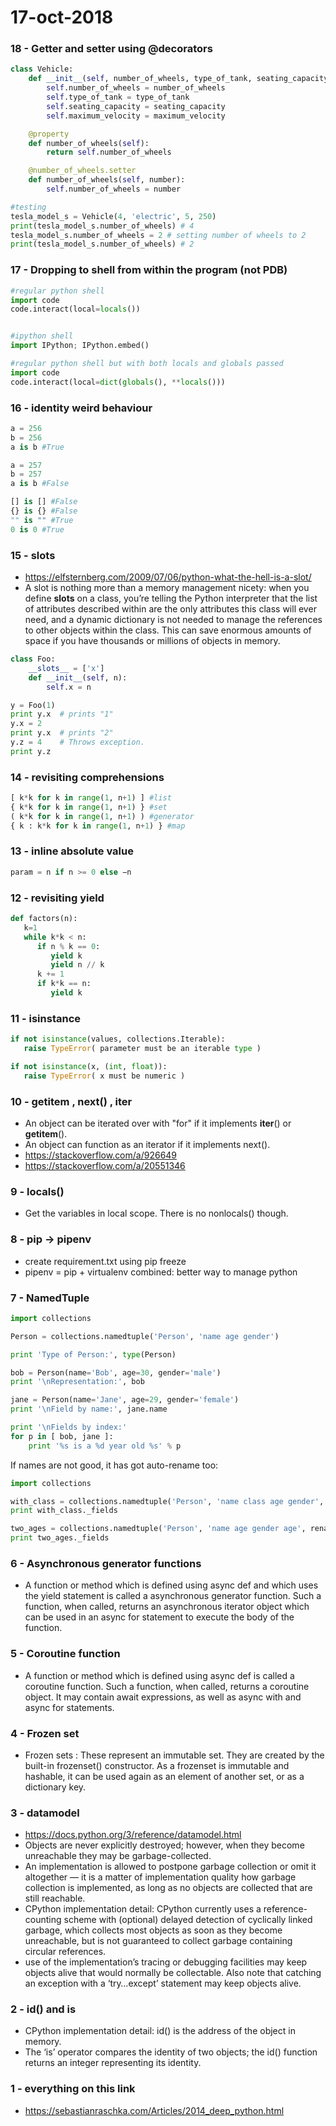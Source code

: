 # 17-oct-2018

### 18 - Getter and setter using @decorators

```python
class Vehicle:
    def __init__(self, number_of_wheels, type_of_tank, seating_capacity, maximum_velocity):
        self.number_of_wheels = number_of_wheels
        self.type_of_tank = type_of_tank
        self.seating_capacity = seating_capacity
        self.maximum_velocity = maximum_velocity

    @property
    def number_of_wheels(self):
        return self.number_of_wheels

    @number_of_wheels.setter
    def number_of_wheels(self, number):
        self.number_of_wheels = number

#testing
tesla_model_s = Vehicle(4, 'electric', 5, 250)
print(tesla_model_s.number_of_wheels) # 4
tesla_model_s.number_of_wheels = 2 # setting number of wheels to 2
print(tesla_model_s.number_of_wheels) # 2
```



### 17 - Dropping to shell from within the program (not PDB)

```python
#regular python shell
import code
code.interact(local=locals())


#ipython shell
import IPython; IPython.embed()

#regular python shell but with both locals and globals passed
import code
code.interact(local=dict(globals(), **locals()))
```


### 16 - identity weird behaviour

```python
a = 256
b = 256
a is b #True

a = 257
b = 257
a is b #False

[] is [] #False
{} is {} #False
"" is "" #True
0 is 0 #True
```

### 15 - slots

- https://elfsternberg.com/2009/07/06/python-what-the-hell-is-a-slot/
- A slot is nothing more than a memory management nicety: when you define __slots__ on a class, you’re telling the Python interpreter that the list of attributes described within are the only attributes this class will ever need, and a dynamic dictionary is not needed to manage the references to other objects within the class. This can save enormous amounts of space if you have thousands or millions of objects in memory.

```python
class Foo:
    __slots__ = ['x']
    def __init__(self, n):
        self.x = n

y = Foo(1)
print y.x  # prints "1"
y.x = 2
print y.x  # prints "2"
y.z = 4    # Throws exception.
print y.z
```


### 14 - revisiting comprehensions

```python
[ k*k for k in range(1, n+1) ] #list
{ k*k for k in range(1, n+1) } #set
( k*k for k in range(1, n+1) ) #generator
{ k : k*k for k in range(1, n+1) } #map
```

### 13 - inline absolute value

```python
param = n if n >= 0 else −n
```

### 12 - revisiting yield

```python
def factors(n):
   k=1
   while k*k < n:
      if n % k == 0:
         yield k
         yield n // k
      k += 1
      if k*k == n:
         yield k
```

### 11 - isinstance

```python
if not isinstance(values, collections.Iterable):
   raise TypeError( parameter must be an iterable type )
```

```python
if not isinstance(x, (int, float)):
   raise TypeError( x must be numeric )
```

### 10 - __getitem__ , next() , __iter__

- An object can be iterated over with "for" if it implements
   __iter__() or __getitem__().
- An object can function as an iterator if it implements next().
- https://stackoverflow.com/a/926649
- https://stackoverflow.com/a/20551346

### 9 - locals()

- Get the variables in local scope. There is no nonlocals() though.

### 8 - pip -> pipenv

- create requirement.txt using pip freeze
- pipenv = pip + virtualenv combined: better way to manage python 

### 7 - NamedTuple

```python
import collections

Person = collections.namedtuple('Person', 'name age gender')

print 'Type of Person:', type(Person)

bob = Person(name='Bob', age=30, gender='male')
print '\nRepresentation:', bob

jane = Person(name='Jane', age=29, gender='female')
print '\nField by name:', jane.name

print '\nFields by index:'
for p in [ bob, jane ]:
    print '%s is a %d year old %s' % p
```
If names are not good, it has got auto-rename too:

```python
import collections

with_class = collections.namedtuple('Person', 'name class age gender', rename=True)
print with_class._fields

two_ages = collections.namedtuple('Person', 'name age gender age', rename=True)
print two_ages._fields
```


### 6 - Asynchronous generator functions

- A function or method which is defined using async def and which uses the yield statement is called a asynchronous generator function. Such a function, when called, returns an asynchronous iterator object which can be used in an async for statement to execute the body of the function.

### 5 - Coroutine function

- A function or method which is defined using async def is called a coroutine function. Such a function, when called, returns a coroutine object. It may contain await expressions, as well as async with and async for statements. 

### 4 - Frozen set

- Frozen sets : These represent an immutable set. They are created by the built-in frozenset() constructor. As a frozenset is immutable and hashable, it can be used again as an element of another set, or as a dictionary key.


### 3 - datamodel

- https://docs.python.org/3/reference/datamodel.html
- Objects are never explicitly destroyed; however, when they become unreachable they may be garbage-collected. 
- An implementation is allowed to postpone garbage collection or omit it altogether — it is a matter of implementation quality how garbage collection is implemented, as long as no objects are collected that are still reachable.
- CPython implementation detail: CPython currently uses a reference-counting scheme with (optional) delayed detection of cyclically linked garbage, which collects most objects as soon as they become unreachable, but is not guaranteed to collect garbage containing circular references.
- use of the implementation’s tracing or debugging facilities may keep objects alive that would normally be collectable. Also note that catching an exception with a ‘try…except’ statement may keep objects alive.

### 2 - id() and is

- CPython implementation detail: id() is the address of the object in memory.
- The ‘is’ operator compares the identity of two objects; the id() function returns an integer representing its identity.

### 1 - everything on this link

- https://sebastianraschka.com/Articles/2014_deep_python.html
